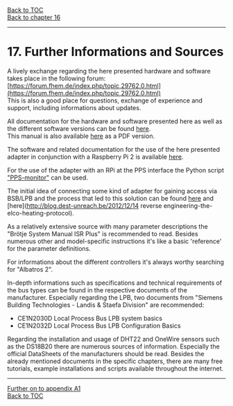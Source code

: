 [Back to TOC](toc.md)  
[Back to chapter 16](chap16.md)    
   
--- 
    
    
# 17. Further Informations and Sources
A lively exchange regarding the here presented hardware and software
takes place in the following forum:   [https://forum.fhem.de/index.php/topic,29762.0.html](https://forum.fhem.de/index.php/topic,29762.0.html)  
This is also a good place for questions, exchange of experience and
support, including informations about updates.  
  
All documentation for the hardware and software presented here
as well as the different software versions can be found [here](https://github.com/fredlcore/bsb_lan).  
This manual is also available [here](https://github.com/1coderookie/BSB-LPB-LAN_EN/raw/master/BSB-LPB-LAN-manual.pdf) as a PDF version.

The software and related documentation for the use of the
here presented adapter in conjunction with a Raspberry Pi 2 is available 
[here](https://github.com/loehnertj/bsbgateway).

For the use of the adapter with an RPi at the PPS interface the Python script ["PPS-monitor"](https://github.com/dspinellis/PPS-monitor) can be used.

The initial idea of connecting some kind of adapter for gaining access  via BSB/LPB and the process that led to this solution can be found [here](http://www.mikrocontroller.net/topic/218643) and [here](http://blog.dest-unreach.be/2012/12/14 reverse engineering-the-elco-heating-protocol).  
    
As a relatively extensive source with many parameter descriptions
the "Brötje System Manual ISR Plus" is recommended to read. Besides 
numerous other and model-specific instructions it's like a basic 'reference' for the parameter definitions.  

For informations about the different controllers it's always worthy searching for "Albatros 2". 

In-depth informations such as specifications and technical
requirements of the bus types can be found in the respective documents of the manufacturer.
Especially regarding the LPB, two documents from "Siemens Building
Technologies - Landis & Staefa Division" are recommended: 
- CE1N2030D Local Process Bus LPB system basics
- CE1N2032D Local Process Bus LPB Configuration Basics

Regarding the installation and usage of DHT22 and
OneWire sensors such as the DS18B20 there are numerous sources of information. Especially the official DataSheets of the manufacturers should be read. Besides the already mentioned documents in the specific chapters, there are many free tutorials, example installations and scripts available throughout the internet.
    
---  

[Further on to appendix A1](appendix_a1.md)      
[Back to TOC](toc.md)   


